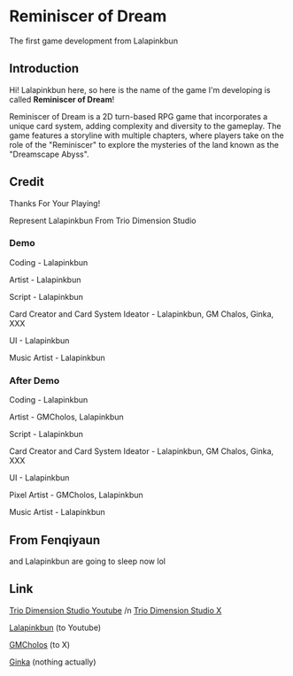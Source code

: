 # Reminiscer of Dream
The first game development from Lalapinkbun

## Introduction
Hi! Lalapinkbun here, so here is the name of the game I'm developing is called **Reminiscer of Dream**!

Reminiscer of Dream is a 2D turn-based RPG game that incorporates a unique card system, adding complexity and diversity to the gameplay. The game features a storyline with multiple chapters, where players take on the role of the "Reminiscer" to explore the mysteries of the land known as the "Dreamscape Abyss".

## Credit
Thanks For Your Playing!

Represent
Lalapinkbun From Trio Dimension Studio

### Demo
Coding - Lalapinkbun

Artist - Lalapinkbun

Script - Lalapinkbun

Card Creator and Card System Ideator - Lalapinkbun, GM Chalos, Ginka, XXX

UI - Lalapinkbun

Music Artist - Lalapinkbun

### After Demo
Coding - Lalapinkbun

Artist - GMCholos, Lalapinkbun

Script - Lalapinkbun

Card Creator and Card System Ideator - Lalapinkbun, GM Chalos, Ginka, XXX

UI - Lalapinkbun

Pixel Artist - GMCholos, Lalapinkbun

Music Artist - Lalapinkbun

## From Fenqiyaun
and Lalapinkbun are going to sleep now lol

## Link
[Trio Dimension Studio Youtube](https://www.youtube.com/@TrioDimensionStudioOfficial) /n
[Trio Dimension Studio X](https://x.com/TrioDimension)

[Lalapinkbun](https://www.youtube.com/@lalapinkbun) (to Youtube)

[GMCholos](https://x.com/JustTurbo02) (to X)

[Ginka]() (nothing actually)

